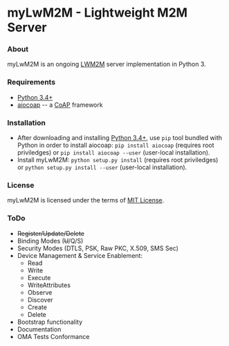 myLwM2M - Lightweight M2M Server
================================

### About
myLwM2M is an ongoing [LWM2M](https://github.com/OpenMobileAlliance/OMA-LwM2M-Public-Review) 
server implementation in Python 3.

### Requirements
* [Python 3.4+](http://python.org/downloads/)
* [aiocoap](https://github.com/chrysn/aiocoap) -- a [CoAP](http://coap.technology) framework

### Installation
* After downloading and installing [Python 3.4+](http://python.org/downloads/),
  use ``pip`` tool bundled with Python in order to install aiocoap:
  ``pip install aiocoap`` (requires root priviledges) or
  ``pip install aiocoap --user`` (user-local installation).
* Install myLwM2M:
  ``python setup.py install`` (requires root priviledges) or
  ``python setup.py install --user`` (user-local installation).

### License
myLwM2M is licensed under the terms of [MIT License](LICENSE.md).

### ToDo
* ~~Register/Update/Delete~~
* Binding Modes (~~U~~/Q/S)
* Security Modes (DTLS, PSK, Raw PKC, X.509, SMS Sec)
* Device Management & Service Enablement:
    * Read
    * Write
    * Execute
    * WriteAttributes
    * Observe
    * Discover
    * Create
    * Delete
* Bootstrap functionality
* Documentation
* OMA Tests Conformance

